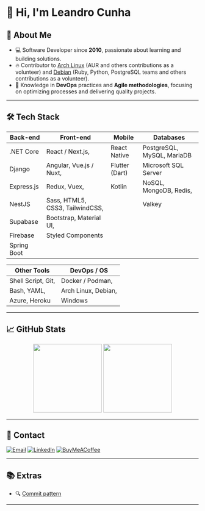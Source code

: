 # 👋 Hi, I'm Leandro Cunha

## 🚀 About Me

- 💻 Software Developer since **2010**, passionate about learning and building solutions.
- 🔥 Contributor to [Arch Linux](https://github.com/archlinux) (AUR and others contributions as a volunteer) and [Debian](https://github.com/debian) (Ruby, Python, PostgreSQL teams and others contributions as a volunteer).
- 🚀 Knowledge in **DevOps** practices and **Agile methodologies**, focusing on optimizing processes and delivering quality projects.

---

## 🛠 Tech Stack

| Back-end    | Front-end                      | Mobile         | Databases                  |
| ----------- | ------------------------------ | -------------- | -------------------------- |
| .NET Core   | React / Next.js,               | React Native   | PostgreSQL, MySQL, MariaDB |
| Django      | Angular, Vue.js / Nuxt,        | Flutter (Dart) | Microsoft SQL Server       |
| Express.js  | Redux, Vuex,                   | Kotlin         | NoSQL, MongoDB, Redis,     |
| NestJS      | Sass, HTML5, CSS3, TailwindCSS,|                | Valkey                     |
| Supabase    | Bootstrap, Material UI,        |                |                            |
| Firebase    | Styled Components              |                |                            |
| Spring Boot |                                |                |                            |

| Other Tools       | DevOps / OS        |
| ----------------- | ------------------ |
| Shell Script, Git,| Docker / Podman,   |
| Bash, YAML,       | Arch Linux, Debian,|
| Azure, Heroku     | Windows            |

---

## 📈 GitHub Stats

<div align="center">
  <img height="180em" src="https://github-readme-stats.vercel.app/api?username=leandrocunha526&show_icons=true&theme=dracula&include_all_commits=true&count_private=true"/>
  <img height="180em" src="https://github-readme-stats.vercel.app/api/top-langs/?username=leandrocunha526&layout=compact&langs_count=10&theme=dracula"/>
</div>

---

## 🔗 Contact

[![Email](https://img.shields.io/badge/Email-D14836?style=for-the-badge&logo=gmail&logoColor=white)](mailto:leandrocunhaemail@gmail.com)
[![LinkedIn](https://img.shields.io/badge/LinkedIn-0077B5?style=for-the-badge&logo=linkedin&logoColor=white)](https://www.linkedin.com/in/leandrocunha123)
[![BuyMeACoffee](https://img.shields.io/badge/Buy%20Me%20a%20Coffee-FFDD00?style=for-the-badge&logo=buy-me-a-coffee&logoColor=black)](https://www.buymeacoffee.com/leandrocunha)

---

## 📚 Extras

- 🔍 [Commit pattern](https://gist.github.com/leandrocunha526/f5bf86a5429401af5acba7fe811d4e7d)

---
